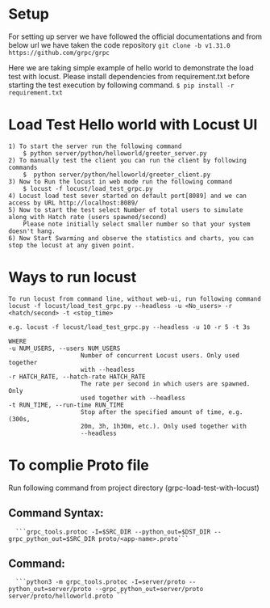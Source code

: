 #  Setup
For setting up server we have followed the official documentations and from below url we have taken the code repository 
   `git clone -b v1.31.0 https://github.com/grpc/grpc`
   
Here we are taking simple example of hello world to demonstrate the load test with locust. 
Please install dependencies from requirement.txt before starting the test execution by following command.
    `$ pip install -r requirement.txt` 


#  Load Test Hello world with Locust UI
    1) To start the server run the following command 
        $ python server/python/helloworld/greeter_server.py
    2) To manually test the client you can run the client by following commands
        $  python server/python/helloworld/greeter_client.py
    3) Now to Run the locust in web mode run the following command 
        $ locust -f locust/load_test_grpc.py
    4) Locust load test sever started on default port[8089] and we can access by URL http://localhost:8089/
    5) Now to start the test select Number of total users to simulate along with Hatch rate (users spawned/second)
        Please note initially select smaller number so that your system doesn't hang.
    6) Now Start Swarming and observe the statistics and charts, you can stop the locust at any given point.
    
# Ways to run locust
    To run locust from command line, without web-ui, run following command
    locust -f locust/load_test_grpc.py --headless -u <No_users> -r <hatch/second> -t <stop_time>
                        
    e.g. locust -f locust/load_test_grpc.py --headless -u 10 -r 5 -t 3s

    WHERE 
    -u NUM_USERS, --users NUM_USERS
                        Number of concurrent Locust users. Only used together
                        with --headless
    -r HATCH_RATE, --hatch-rate HATCH_RATE
                        The rate per second in which users are spawned. Only
                        used together with --headless
    -t RUN_TIME, --run-time RUN_TIME
                        Stop after the specified amount of time, e.g. (300s,
                        20m, 3h, 1h30m, etc.). Only used together with
                        --headless
    
    
# To complie Proto file
Run following command from project directory (grpc-load-test-with-locust)

## Command Syntax: 
      ```grpc_tools.protoc -I=$SRC_DIR --python_out=$DST_DIR --grpc_python_out=$SRC_DIR proto/<app-name>.proto```

## Command:
      ```python3 -m grpc_tools.protoc -I=server/proto --python_out=server/proto --grpc_python_out=server/proto server/proto/helloworld.proto ```
